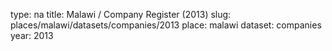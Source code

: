 type: na
title: Malawi / Company Register (2013)
slug: places/malawi/datasets/companies/2013
place: malawi
dataset: companies
year: 2013
